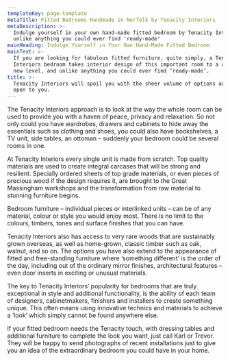 ```yaml
---
templateKey: page-template
metaTitle: Fitted Bedrooms Handmade in Norfolk by Tenacity Interiors
metaDescription: >-
  Indulge yourself in your own hand-made fitted bedroom by Tenacity Interiors,
  unlike anything you could ever find 'ready-made'
mainHeading: Indulge Yourself in Your Own Hand-Made Fitted Bedroom
mainText: >-
  If you are looking for fabulous fitted furniture, quite simply, a Tenacity
  Interiors bedroom takes interior design of this important room to a completely
  new level, and unlike anything you could ever find ‘ready-made’.
title: >-
  Tenacity Interiors will spoil you with the sheer volume of options and choices
  open to you.
---
```

The Tenacity Interiors approach is to look at the way the whole room can be used to provide you with a haven of peace, privacy and relaxation. So not only could you have wardrobes, drawers and cabinets to hide away the essentials such as clothing and shoes, you could also have bookshelves, a TV unit, side tables, an ottoman – suddenly your bedroom could be several rooms in one.

At Tenacity Interiors every single unit is made from scratch. Top quality materials are used to create integral carcases that will be strong and resilient. Specially ordered sheets of top grade materials, or even pieces of precious wood if the design requires it, are brought to the Great Massingham workshops and the transformation from raw material to stunning furniture begins.

Bedroom furniture – individual pieces or interlinked units - can be of any material, colour or style you would enjoy most. There is no limit to the colours, timbers, tones and surface finishes that you can have.

Tenacity Interiors also has access to very rare woods that are sustainably grown overseas, as well as home-grown, classic timber such as oak, walnut, and so on. The options you have also extend to the appearance of fitted and free-standing furniture where ‘something different’ is the order of the day, including out of the ordinary mirror finishes, architectural features – even door inserts in exciting or unusual materials.

The key to Tenacity Interiors’ popularity for bedrooms that are truly exceptional in style and additional functionality, is the ability of each team of designers, cabinetmakers, finishers and installers to create something unique. This often means using innovative technics and materials to achieve a ‘look’ which simply cannot be found anywhere else.

If your fitted bedroom needs the Tenacity touch, with dressing tables and additional furniture to complete the look you want, just call Karl or Trevor. They will be happy to send photographs of recent installations just to give you an idea of the extraordinary bedroom you could have in your home.
